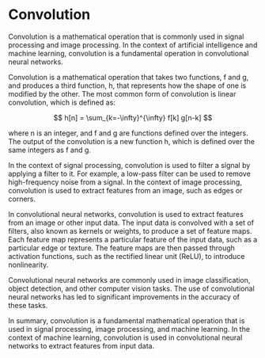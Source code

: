 # Convolution

Convolution is a mathematical operation that is commonly used in signal processing and image processing. In the context of artificial intelligence and machine learning, convolution is a fundamental operation in convolutional neural networks.

Convolution is a mathematical operation that takes two functions, f and g, and produces a third function, h, that represents how the shape of one is modified by the other. The most common form of convolution is linear convolution, which is defined as:

$$
h[n] = \sum_{k=-\infty}^{\infty} f[k] g[n-k]
$$

where n is an integer, and f and g are functions defined over the integers. The output of the convolution is a new function h, which is defined over the same integers as f and g.

In the context of signal processing, convolution is used to filter a signal by applying a filter to it. For example, a low-pass filter can be used to remove high-frequency noise from a signal. In the context of image processing, convolution is used to extract features from an image, such as edges or corners.

In convolutional neural networks, convolution is used to extract features from an image or other input data. The input data is convolved with a set of filters, also known as kernels or weights, to produce a set of feature maps. Each feature map represents a particular feature of the input data, such as a particular edge or texture. The feature maps are then passed through activation functions, such as the rectified linear unit (ReLU), to introduce nonlinearity.

Convolutional neural networks are commonly used in image classification, object detection, and other computer vision tasks. The use of convolutional neural networks has led to significant improvements in the accuracy of these tasks.

In summary, convolution is a fundamental mathematical operation that is used in signal processing, image processing, and machine learning. In the context of machine learning, convolution is used in convolutional neural networks to extract features from input data.
